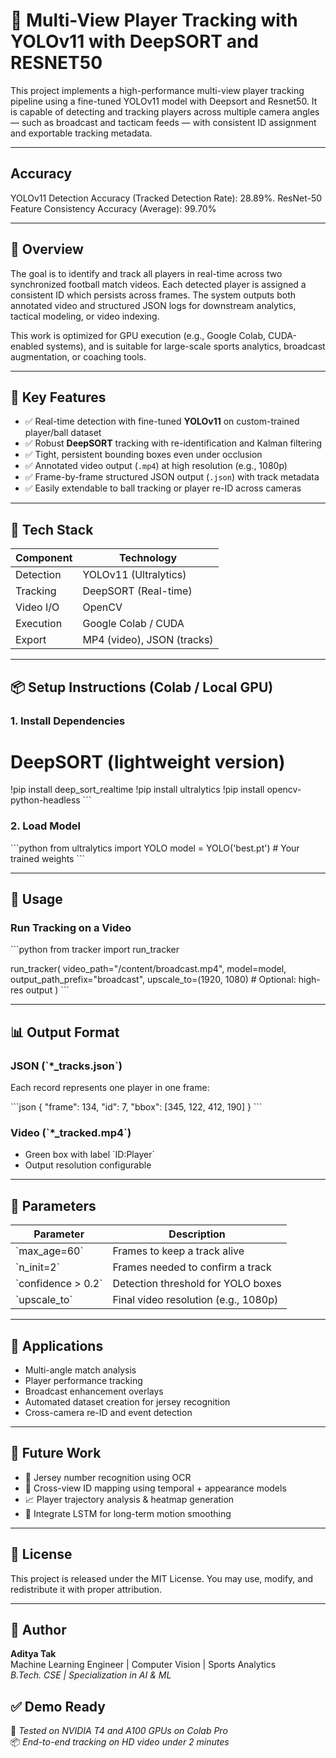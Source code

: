 
# 🎯 Multi-View Player Tracking with YOLOv11 with DeepSORT and RESNET50

This project implements a high-performance multi-view player tracking pipeline using a fine-tuned YOLOv11 model with Deepsort and Resnet50. It is capable of detecting and tracking players across multiple camera angles — such as broadcast and tacticam feeds — with consistent ID assignment and exportable tracking metadata.

---
## Accuracy
YOLOv11 Detection Accuracy (Tracked Detection Rate): 28.89%.
ResNet-50 Feature Consistency Accuracy (Average): 99.70%

 ---
## 🧠 Overview

The goal is to identify and track all players in real-time across two synchronized football match videos. Each detected player is assigned a consistent ID which persists across frames. The system outputs both annotated video and structured JSON logs for downstream analytics, tactical modeling, or video indexing.

This work is optimized for GPU execution (e.g., Google Colab, CUDA-enabled systems), and is suitable for large-scale sports analytics, broadcast augmentation, or coaching tools.

---

## 🚀 Key Features

- ✅ Real-time detection with fine-tuned **YOLOv11** on custom-trained player/ball dataset
- ✅ Robust **DeepSORT** tracking with re-identification and Kalman filtering
- ✅ Tight, persistent bounding boxes even under occlusion
- ✅ Annotated video output (`.mp4`) at high resolution (e.g., 1080p)
- ✅ Frame-by-frame structured JSON output (`.json`) with track metadata
- ✅ Easily extendable to ball tracking or player re-ID across cameras

---

## 🧰 Tech Stack

| Component    | Technology         |
|--------------|--------------------|
| Detection    | YOLOv11 (Ultralytics) |
| Tracking     | DeepSORT (Real-time) |
| Video I/O    | OpenCV              |
| Execution    | Google Colab / CUDA |
| Export       | MP4 (video), JSON (tracks) |

---

## 📦 Setup Instructions (Colab / Local GPU)

### 1. Install Dependencies

# DeepSORT (lightweight version)
!pip install deep_sort_realtime
!pip install ultralytics
!pip install opencv-python-headless
\`\`\`

### 2. Load Model

\`\`\`python
from ultralytics import YOLO
model = YOLO('best.pt')  # Your trained weights
\`\`\`

---

## 🧩 Usage

### Run Tracking on a Video

\`\`\`python
from tracker import run_tracker

run_tracker(
    video_path="/content/broadcast.mp4",
    model=model,
    output_path_prefix="broadcast",
    upscale_to=(1920, 1080)  # Optional: high-res output
)
\`\`\`

---

## 📊 Output Format

### JSON (\`*_tracks.json\`)
Each record represents one player in one frame:

\`\`\`json
{
  "frame": 134,
  "id": 7,
  "bbox": [345, 122, 412, 190]
}
\`\`\`

### Video (\`*_tracked.mp4\`)
- Green box with label \`ID:Player\`
- Output resolution configurable

---

## 📌 Parameters

| Parameter         | Description                           |
|------------------|---------------------------------------|
| \`max_age=60\`     | Frames to keep a track alive           |
| \`n_init=2\`       | Frames needed to confirm a track       |
| \`confidence > 0.2\` | Detection threshold for YOLO boxes     |
| \`upscale_to\`     | Final video resolution (e.g., 1080p)   |

---

## 🧠 Applications

- Multi-angle match analysis
- Player performance tracking
- Broadcast enhancement overlays
- Automated dataset creation for jersey recognition
- Cross-camera re-ID and event detection

---

## 📌 Future Work

- 🎽 Jersey number recognition using OCR
- 🔁 Cross-view ID mapping using temporal + appearance models
- 📈 Player trajectory analysis & heatmap generation
- 🧠 Integrate LSTM for long-term motion smoothing

---

## 📄 License

This project is released under the MIT License. You may use, modify, and redistribute it with proper attribution.

---

## 👤 Author

**Aditya Tak**  
Machine Learning Engineer | Computer Vision | Sports Analytics  
_B.Tech. CSE | Specialization in AI & ML_


## ✅ Demo Ready

📌 _Tested on NVIDIA T4 and A100 GPUs on Colab Pro_  
📦 _End-to-end tracking on HD video under 2 minutes_
